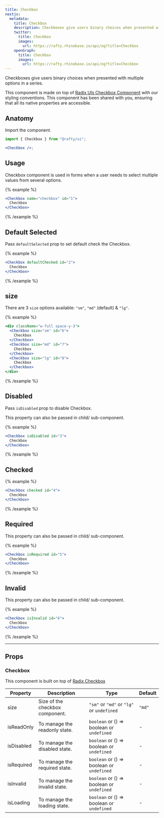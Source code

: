 ```yaml
---
title: Checkbox
nextjs:
  metadata:
    title: Checkbox
    description: Checkboxes give users binary choices when presented with multiple options in a series.
    twitter:
      title: Checkbox
      images:
        url: https://rafty.rhinobase.io/api/og?title=Checkbox
    openGraph:
      title: Checkbox
      images:
        url: https://rafty.rhinobase.io/api/og?title=Checkbox
---
```


Checkboxes give users binary choices when presented with multiple options in a series.

This component is made on top of [Radix UIs Checkbox Component](https://www.radix-ui.com/primitives/docs/components/checkbox.) with our styling conventions. This component has been shared with you, ensuring that all its native properties are accessible.

## Anatomy

Import the component.

```jsx
import { Checkbox } from "@rafty/ui";

<Checkbox />;
```

## Usage

Checkbox component is used in forms when a user needs to select multiple values from several options.

{% example %}

```jsx
<Checkbox name="checkbox" id="1">
  Checkbox
</Checkbox>
```

{% /example %}

## Default Selected

Pass `defaultSelected` prop to set default check the Checkbox.

{% example %}

```jsx
<Checkbox defaultChecked id="2">
  Checkbox
</Checkbox>
```

{% /example %}

## size

There are 3 `size` options available: `"sm"`, `"md"` (default) & `"lg"`.

{% example %}

```jsx
<div className="w-full space-y-3">
  <Checkbox size="sm" id="6">
    Checkbox
  </Checkbox>
  <Checkbox size="md" id="7">
    Checkbox
  </Checkbox>
  <Checkbox size="lg" id="8">
    Checkbox
  </Checkbox>
</div>
```

{% /example %}

## Disabled

Pass `isDisabled` prop to disable Checkbox.

This property can also be passed in child/ sub-component.

{% example %}

```jsx
<Checkbox isDisabled id="3">
  Checkbox
</Checkbox>
```

{% /example %}

## Checked

{% example %}

```jsx
<Checkbox checked id="4">
  Checkbox
</Checkbox>
```

{% /example %}

## Required

This property can also be passed in child/ sub-component.

{% example %}

```jsx
<Checkbox isRequired id="5">
  Checkbox
</Checkbox>
```

{% /example %}

## Invalid

This property can also be passed in child/ sub-component.

{% example %}

```jsx
<Checkbox isInvalid id="6">
  Checkbox
</Checkbox>
```

{% /example %}

---

## Props

### Checkbox

This component is built on top of [Radix Checkbox](https://www.radix-ui.com/primitives/docs/components/checkbox#root)

| Property   | Description                     | Type                                                   | Default |
| ---------- | ------------------------------- | ------------------------------------------------------ | ------- |
| size       | Size of the checkbox component. | `"sm"` or `"md"` or `"lg"` or `undefined`              | `"md"`  |
| isReadOnly | To manage the readonly state.   | `boolean` or <Info>() => boolean</Info> or `undefined` | -       |
| isDisabled | To manage the disabled state.   | `boolean` or <Info>() => boolean</Info> or `undefined` | -       |
| isRequired | To manage the required state.   | `boolean` or <Info>() => boolean</Info> or `undefined` | -       |
| isInvalid  | To manage the invalid state.    | `boolean` or <Info>() => boolean</Info> or `undefined` | -       |
| isLoading  | To manage the loading state.    | `boolean` or <Info>() => boolean</Info> or `undefined` | -       |
